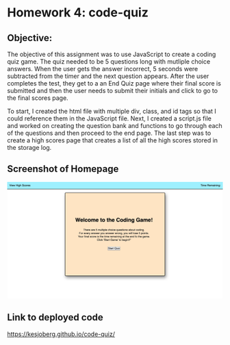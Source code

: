 # Homework 4: code-quiz
## Objective:

The objective of this assignment was to use JavaScript to create a coding quiz game. The quiz needed to be 5 questions long with mutliple choice answers. When the user gets the answer incorrect, 5 seconds were subtracted from the timer and the next question appears. After the user completes the test, they get to a an End Quiz page where their final score is submitted and then the user needs to submit their initials and click to go to the final scores page. 

To start, I created the html file with multiple div, class, and id tags so that I could reference them in the JavaScript file. Next, I created a script.js file and worked on creating the question bank and functions to go through each of the questions and then proceed to the end page. The last step was to create a high scores page that creates a list of all the high scores stored in the storage log. 



## Screenshot of Homepage
![Image of the webpage with my updated code.](./assets/code_quiz_screenshot.jpg)

## Link to deployed code
https://kesjoberg.github.io/code-quiz/
